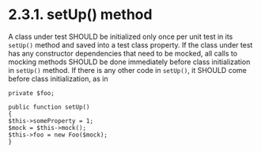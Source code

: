 # 2.3.1. setUp() method

A class under test SHOULD be initialized only once per unit test in its `setUp()`
method and saved into a test class property. If the class under test has any constructor 
dependencies that need to be mocked, all calls to mocking methods SHOULD be done 
immediately before class initialization in `setUp()` method. If there is any other code 
in `setUp()`, it SHOULD come before class initialization, as in
```
private $foo;

public function setUp()
{
$this->someProperty = 1;
$mock = $this->mock();
$this->foo = new Foo($mock);
}
```
